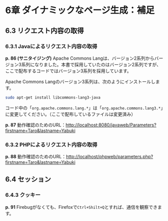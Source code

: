 # 6章 ダイナミックなページ生成：補足

## 6.3 リクエスト内容の取得

### 6.3.1 Javaによるリクエスト内容の取得

**p. 86 (サニタイジング)** Apache Commons Langは、バージョン2系列からバージョン3系列になりました。本書で採用していたのはバージョン2系列ですが、ここで配布するコードではバージョン3系列を採用しています。

Apache Commons Langのバージョン3系列は、次のようにインストールします。

```bash
sudo apt-get install libcommons-lang3-java
```

コード中の「`org.apache.commons.lang.*`」は「`org.apache.commons.lang3.*`」に変更してください。（ここで配布しているファイルは変更済み）

**p. 87** 動作確認のためのURL：[http://localhost:8080/javaweb/Parameters?firstname=Taro&lastname=Yabuki](http://localhost:8080/javaweb/Parameters?firstname=Taro&lastname=Yabuki)

### 6.3.2 PHPによるリクエスト内容の取得

**p. 88** 動作確認のためのURL：[http://localhost/phpweb/parameters.php?firstname=Taro&lastname=Yabuki](http://localhost/phpweb/parameters.php?firstname=Taro&lastname=Yabuki)

## 6.4 セッション

### 6.4.3 クッキー

**p. 91** Firebugがなくても、Firefoxで`Ctrl+Shilt+Q`とすれば、通信を観察できます。
